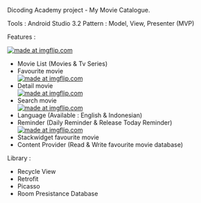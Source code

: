 
Dicoding Academy project - My Movie Catalogue.

Tools : Android Studio 3.2
Pattern : Model, View, Presenter (MVP)

Features :</br>

<a href="https://imgflip.com/gif/34bz2n"><img src="https://i.imgflip.com/34bz2n.gif" title="made at imgflip.com"/></a>
- Movie List (Movies & Tv Series)
- Favourite movie </br>
<a href="https://imgflip.com/gif/34bz8l"><img src="https://i.imgflip.com/34bz8l.gif" title="made at imgflip.com"/></a>
- Detail movie </br>
<a href="https://imgflip.com/gif/34bzj1"><img src="https://i.imgflip.com/34bzj1.gif" title="made at imgflip.com"/></a>
- Search movie </br>
<a href="https://imgflip.com/gif/34bzx5"><img src="https://i.imgflip.com/34bzx5.gif" title="made at imgflip.com"/></a>
- Language (Available : English & Indonesian)
- Reminder (Daily Reminder & Release Today Reminder)</br>
<a href="https://imgflip.com/gif/34c034"><img src="https://i.imgflip.com/34c034.gif" title="made at imgflip.com"/></a>
- Stackwidget favourite movie
- Content Provider (Read & Write favourite movie database)

Library :

- Recycle View
- Retrofit
- Picasso
- Room Presistance Database
